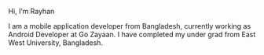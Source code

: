Hi, I’m Rayhan

I am a mobile application developer from Bangladesh, currently working as Android Developer at Go Zayaan.
I have completed my under grad from East West University, Bangladesh.
